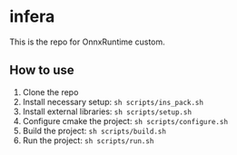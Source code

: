 # infera

This is the repo for OnnxRuntime custom.
## How to use

1. Clone the repo
2. Install necessary setup: `sh scripts/ins_pack.sh`
3. Install external libraries: `sh scripts/setup.sh`
4. Configure cmake the project: `sh scripts/configure.sh`
5. Build the project: `sh scripts/build.sh`
6. Run the project: `sh scripts/run.sh`
